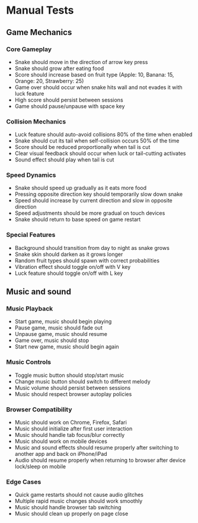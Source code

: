 # Manual Tests

## Game Mechanics

### Core Gameplay
- Snake should move in the direction of arrow key press
- Snake should grow after eating food
- Score should increase based on fruit type (Apple: 10, Banana: 15, Orange: 20, Strawberry: 25)
- Game over should occur when snake hits wall and not evades it with luck feature
- High score should persist between sessions
- Game should pause/unpause with space key

### Collision Mechanics
- Luck feature should auto-avoid collisions 80% of the time when enabled
- Snake should cut its tail when self-collision occurs 50% of the time
- Score should be reduced proportionally when tail is cut
- Clear visual feedback should occur when luck or tail-cutting activates
- Sound effect should play when tail is cut

### Speed Dynamics
- Snake should speed up gradually as it eats more food
- Pressing opposite direction key should temporarily slow down snake
- Speed should increase by current direction and slow in opposite direction
- Speed adjustments should be more gradual on touch devices
- Snake should return to base speed on game restart

### Special Features
- Background should transition from day to night as snake grows
- Snake skin should darken as it grows longer
- Random fruit types should spawn with correct probabilities
- Vibration effect should toggle on/off with V key
- Luck feature should toggle on/off with L key

## Music and sound

### Music Playback
- Start game, music should begin playing
- Pause game, music should fade out
- Unpause game, music should resume
- Game over, music should stop
- Start new game, music should begin again

### Music Controls
- Toggle music button should stop/start music
- Change music button should switch to different melody
- Music volume should persist between sessions
- Music should respect browser autoplay policies

### Browser Compatibility
- Music should work on Chrome, Firefox, Safari
- Music should initialize after first user interaction
- Music should handle tab focus/blur correctly
- Music should work on mobile devices
- Music and sound effects should resume properly after switching to another app and back on iPhone/iPad
- Audio should resume properly when returning to browser after device lock/sleep on mobile

### Edge Cases
- Quick game restarts should not cause audio glitches
- Multiple rapid music changes should work smoothly
- Music should handle browser tab switching
- Music should clean up properly on page close
